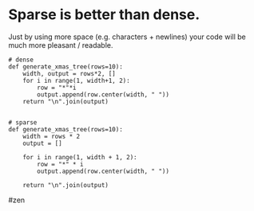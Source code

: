 # Sparse is better than dense.

Just by using more space (e.g. characters + newlines) your code will be much more pleasant / readable.

```
# dense
def generate_xmas_tree(rows=10):
    width, output = rows*2, []
    for i in range(1, width+1, 2):
        row = "*"*i
        output.append(row.center(width, " "))
    return "\n".join(output)


# sparse
def generate_xmas_tree(rows=10):
    width = rows * 2
    output = []

    for i in range(1, width + 1, 2):
        row = "*" * i
        output.append(row.center(width, " "))

    return "\n".join(output)
```

#zen
